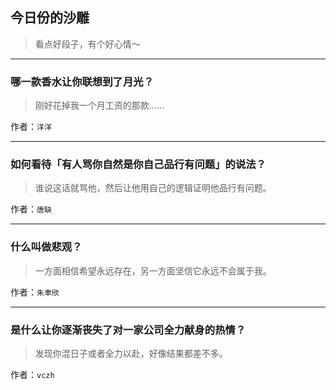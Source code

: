 ## 今日份的沙雕

> 看点好段子，有个好心情～


 
---

### 哪一款香水让你联想到了月光？

> 刚好花掉我一个月工资的那款……


作者：`洋洋`

---

### 如何看待「有人骂你自然是你自己品行有问题」的说法？

> 谁说这话就骂他，然后让他用自己的逻辑证明他品行有问题。


作者：`唐缺`

---

### 什么叫做悲观？

> 一方面相信希望永远存在，另一方面坚信它永远不会属于我。


作者：`朱聿欣`

---

### 是什么让你逐渐丧失了对一家公司全力献身的热情？

> 发现你混日子或者全力以赴，好像结果都差不多。


作者：`vczh`